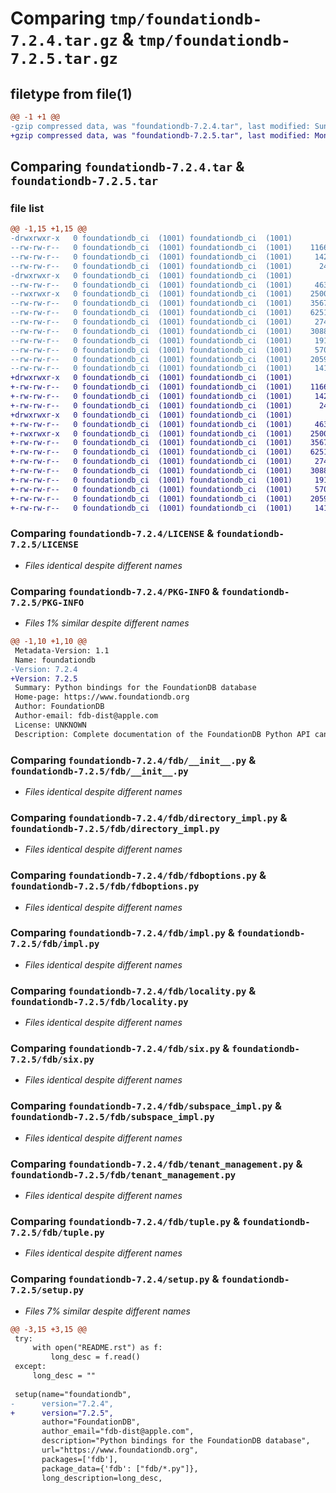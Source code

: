 # Comparing `tmp/foundationdb-7.2.4.tar.gz` & `tmp/foundationdb-7.2.5.tar.gz`

## filetype from file(1)

```diff
@@ -1 +1 @@
-gzip compressed data, was "foundationdb-7.2.4.tar", last modified: Sun Mar 19 20:47:01 2023, max compression
+gzip compressed data, was "foundationdb-7.2.5.tar", last modified: Mon Mar 20 01:00:18 2023, max compression
```

## Comparing `foundationdb-7.2.4.tar` & `foundationdb-7.2.5.tar`

### file list

```diff
@@ -1,15 +1,15 @@
-drwxrwxr-x   0 foundationdb_ci  (1001) foundationdb_ci  (1001)        0 2023-03-19 20:47:01.535300 foundationdb-7.2.4/
--rw-rw-r--   0 foundationdb_ci  (1001) foundationdb_ci  (1001)    11665 2023-03-18 01:18:06.233257 foundationdb-7.2.4/LICENSE
--rw-rw-r--   0 foundationdb_ci  (1001) foundationdb_ci  (1001)     1427 2023-03-19 20:47:01.535300 foundationdb-7.2.4/PKG-INFO
--rw-rw-r--   0 foundationdb_ci  (1001) foundationdb_ci  (1001)      245 2023-03-18 01:19:59.232848 foundationdb-7.2.4/README.rst
-drwxrwxr-x   0 foundationdb_ci  (1001) foundationdb_ci  (1001)        0 2023-03-19 20:47:01.535300 foundationdb-7.2.4/fdb/
--rw-rw-r--   0 foundationdb_ci  (1001) foundationdb_ci  (1001)     4630 2023-03-18 01:19:57.096837 foundationdb-7.2.4/fdb/__init__.py
--rwxrwxr-x   0 foundationdb_ci  (1001) foundationdb_ci  (1001)    25008 2023-03-18 01:19:57.103837 foundationdb-7.2.4/fdb/directory_impl.py
--rw-rw-r--   0 foundationdb_ci  (1001) foundationdb_ci  (1001)    35672 2023-03-18 01:19:57.084837 foundationdb-7.2.4/fdb/fdboptions.py
--rw-rw-r--   0 foundationdb_ci  (1001) foundationdb_ci  (1001)    62515 2023-03-18 01:19:57.108837 foundationdb-7.2.4/fdb/impl.py
--rw-rw-r--   0 foundationdb_ci  (1001) foundationdb_ci  (1001)     2748 2023-03-18 01:19:57.112837 foundationdb-7.2.4/fdb/locality.py
--rw-rw-r--   0 foundationdb_ci  (1001) foundationdb_ci  (1001)    30888 2023-03-18 01:19:57.123837 foundationdb-7.2.4/fdb/six.py
--rw-rw-r--   0 foundationdb_ci  (1001) foundationdb_ci  (1001)     1915 2023-03-18 01:19:57.116837 foundationdb-7.2.4/fdb/subspace_impl.py
--rw-rw-r--   0 foundationdb_ci  (1001) foundationdb_ci  (1001)     5700 2023-03-18 01:19:57.117837 foundationdb-7.2.4/fdb/tenant_management.py
--rw-rw-r--   0 foundationdb_ci  (1001) foundationdb_ci  (1001)    20598 2023-03-18 01:19:59.223848 foundationdb-7.2.4/fdb/tuple.py
--rw-rw-r--   0 foundationdb_ci  (1001) foundationdb_ci  (1001)     1416 2023-03-18 01:18:06.233257 foundationdb-7.2.4/setup.py
+drwxrwxr-x   0 foundationdb_ci  (1001) foundationdb_ci  (1001)        0 2023-03-20 01:00:18.271709 foundationdb-7.2.5/
+-rw-rw-r--   0 foundationdb_ci  (1001) foundationdb_ci  (1001)    11665 2023-03-19 20:53:18.936177 foundationdb-7.2.5/LICENSE
+-rw-rw-r--   0 foundationdb_ci  (1001) foundationdb_ci  (1001)     1427 2023-03-20 01:00:18.271709 foundationdb-7.2.5/PKG-INFO
+-rw-rw-r--   0 foundationdb_ci  (1001) foundationdb_ci  (1001)      245 2023-03-19 20:55:10.002733 foundationdb-7.2.5/README.rst
+drwxrwxr-x   0 foundationdb_ci  (1001) foundationdb_ci  (1001)        0 2023-03-20 01:00:18.271709 foundationdb-7.2.5/fdb/
+-rw-rw-r--   0 foundationdb_ci  (1001) foundationdb_ci  (1001)     4630 2023-03-19 20:55:07.785722 foundationdb-7.2.5/fdb/__init__.py
+-rwxrwxr-x   0 foundationdb_ci  (1001) foundationdb_ci  (1001)    25008 2023-03-19 20:55:07.787722 foundationdb-7.2.5/fdb/directory_impl.py
+-rw-rw-r--   0 foundationdb_ci  (1001) foundationdb_ci  (1001)    35672 2023-03-19 20:55:06.853718 foundationdb-7.2.5/fdb/fdboptions.py
+-rw-rw-r--   0 foundationdb_ci  (1001) foundationdb_ci  (1001)    62515 2023-03-19 20:55:07.791722 foundationdb-7.2.5/fdb/impl.py
+-rw-rw-r--   0 foundationdb_ci  (1001) foundationdb_ci  (1001)     2748 2023-03-19 20:55:07.792722 foundationdb-7.2.5/fdb/locality.py
+-rw-rw-r--   0 foundationdb_ci  (1001) foundationdb_ci  (1001)    30888 2023-03-19 20:55:07.795722 foundationdb-7.2.5/fdb/six.py
+-rw-rw-r--   0 foundationdb_ci  (1001) foundationdb_ci  (1001)     1915 2023-03-19 20:55:07.798722 foundationdb-7.2.5/fdb/subspace_impl.py
+-rw-rw-r--   0 foundationdb_ci  (1001) foundationdb_ci  (1001)     5700 2023-03-19 20:55:07.799722 foundationdb-7.2.5/fdb/tenant_management.py
+-rw-rw-r--   0 foundationdb_ci  (1001) foundationdb_ci  (1001)    20598 2023-03-19 20:55:09.999733 foundationdb-7.2.5/fdb/tuple.py
+-rw-rw-r--   0 foundationdb_ci  (1001) foundationdb_ci  (1001)     1416 2023-03-19 20:53:18.935177 foundationdb-7.2.5/setup.py
```

### Comparing `foundationdb-7.2.4/LICENSE` & `foundationdb-7.2.5/LICENSE`

 * *Files identical despite different names*

### Comparing `foundationdb-7.2.4/PKG-INFO` & `foundationdb-7.2.5/PKG-INFO`

 * *Files 1% similar despite different names*

```diff
@@ -1,10 +1,10 @@
 Metadata-Version: 1.1
 Name: foundationdb
-Version: 7.2.4
+Version: 7.2.5
 Summary: Python bindings for the FoundationDB database
 Home-page: https://www.foundationdb.org
 Author: FoundationDB
 Author-email: fdb-dist@apple.com
 License: UNKNOWN
 Description: Complete documentation of the FoundationDB Python API can be found at https://apple.github.io/foundationdb/api-python.html.
```

### Comparing `foundationdb-7.2.4/fdb/__init__.py` & `foundationdb-7.2.5/fdb/__init__.py`

 * *Files identical despite different names*

### Comparing `foundationdb-7.2.4/fdb/directory_impl.py` & `foundationdb-7.2.5/fdb/directory_impl.py`

 * *Files identical despite different names*

### Comparing `foundationdb-7.2.4/fdb/fdboptions.py` & `foundationdb-7.2.5/fdb/fdboptions.py`

 * *Files identical despite different names*

### Comparing `foundationdb-7.2.4/fdb/impl.py` & `foundationdb-7.2.5/fdb/impl.py`

 * *Files identical despite different names*

### Comparing `foundationdb-7.2.4/fdb/locality.py` & `foundationdb-7.2.5/fdb/locality.py`

 * *Files identical despite different names*

### Comparing `foundationdb-7.2.4/fdb/six.py` & `foundationdb-7.2.5/fdb/six.py`

 * *Files identical despite different names*

### Comparing `foundationdb-7.2.4/fdb/subspace_impl.py` & `foundationdb-7.2.5/fdb/subspace_impl.py`

 * *Files identical despite different names*

### Comparing `foundationdb-7.2.4/fdb/tenant_management.py` & `foundationdb-7.2.5/fdb/tenant_management.py`

 * *Files identical despite different names*

### Comparing `foundationdb-7.2.4/fdb/tuple.py` & `foundationdb-7.2.5/fdb/tuple.py`

 * *Files identical despite different names*

### Comparing `foundationdb-7.2.4/setup.py` & `foundationdb-7.2.5/setup.py`

 * *Files 7% similar despite different names*

```diff
@@ -3,15 +3,15 @@
 try:
     with open("README.rst") as f:
         long_desc = f.read()
 except:
     long_desc = ""
 
 setup(name="foundationdb",
-      version="7.2.4",
+      version="7.2.5",
       author="FoundationDB",
       author_email="fdb-dist@apple.com",
       description="Python bindings for the FoundationDB database",
       url="https://www.foundationdb.org",
       packages=['fdb'],
       package_data={'fdb': ["fdb/*.py"]},
       long_description=long_desc,
```

